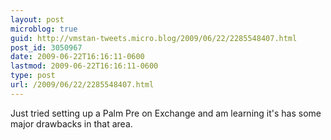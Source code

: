 ```yaml
---
layout: post
microblog: true
guid: http://vmstan-tweets.micro.blog/2009/06/22/2285548407.html
post_id: 3050967
date: 2009-06-22T16:16:11-0600
lastmod: 2009-06-22T16:16:11-0600
type: post
url: /2009/06/22/2285548407.html
---
```

Just tried setting up a Palm Pre on Exchange and am learning it's has some major drawbacks in that area.
